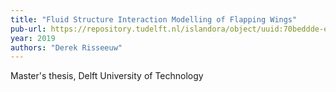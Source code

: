 ```yaml
---
title: "Fluid Structure Interaction Modelling of Flapping Wings"
pub-url: https://repository.tudelft.nl/islandora/object/uuid:70beddde-e870-4c62-9a2f-8758b4e49123
year: 2019
authors: "Derek Risseeuw"
---
```

Master's thesis, Delft University of Technology
